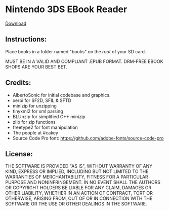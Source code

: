 # Nintendo 3DS EBook Reader
[Download](https://github.com/reworks/3DS_eBook_Reader/releases/latest "Download the latest release here.")


## Instructions:
Place books in a folder named "books" on the *root* of your SD card.

MUST BE IN A VALID AND COMPLIANT .EPUB FORMAT. DRM-FREE EBOOK SHOPS ARE YOUR BEST BET.

## Credits:
- AlbertoSonic for initial codebase and graphics.
- xerpi for SF2D, SFIL & SFTD
- minizip for unzipping
- tinyxml2 for xml parsing
- BLUnzip for simplified C++ minizip
- zlib for zip functions
- freetype2 for font manipulation
- The people at #cakey
- Source Code Pro font: https://github.com/adobe-fonts/source-code-pro

## License:
THE SOFTWARE IS PROVIDED "AS IS", WITHOUT WARRANTY OF ANY KIND, EXPRESS OR IMPLIED, INCLUDING BUT NOT LIMITED TO THE WARRANTIES OF MERCHANTABILITY, FITNESS FOR A PARTICULAR PURPOSE AND NONINFRINGEMENT. IN NO EVENT SHALL THE AUTHORS OR COPYRIGHT HOLDERS BE LIABLE FOR ANY CLAIM, DAMAGES OR OTHER LIABILITY, WHETHER IN AN ACTION OF CONTRACT, TORT OR OTHERWISE, ARISING FROM, OUT OF OR IN CONNECTION WITH THE SOFTWARE OR THE USE OR OTHER DEALINGS IN THE SOFTWARE.
